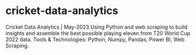 # cricket-data-analytics
Cricket Data Analytics | May-2023 Using Python and web scraping to build insights and assemble the best possible playing eleven from T20 World Cup 2022 data. Tools &amp; Technologies: Python, Numpy, Pandas, Power BI, Web Scraping.
